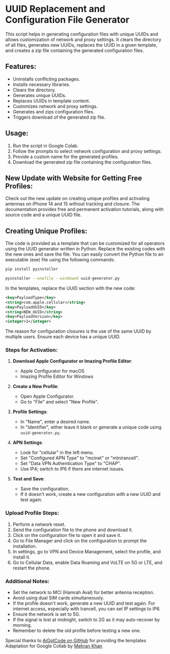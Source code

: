 
# UUID Replacement and Configuration File Generator

This script helps in generating configuration files with unique UUIDs and allows customization of network and proxy settings. It clears the directory of all files, generates new UUIDs, replaces the UUID in a given template, and creates a zip file containing the generated configuration files.

## Features:
- Uninstalls conflicting packages.
- Installs necessary libraries.
- Clears the directory.
- Generates unique UUIDs.
- Replaces UUIDs in template content.
- Customizes network and proxy settings.
- Generates and zips configuration files.
- Triggers download of the generated zip file.

## Usage:
1. Run the script in Google Colab.
2. Follow the prompts to select network configuration and proxy settings.
3. Provide a custom name for the generated profiles.
4. Download the generated zip file containing the configuration files.

## New Update with Website for Getting Free Profiles:
Check out the new update on creating unique profiles and activating antennas on iPhone 14 and 15 without tracking and closure. The documentation provides free and permanent activation tutorials, along with source code and a unique UUID file.

## Creating Unique Profiles:
The code is provided as a template that can be customized for all operators using the UUID generator written in Python. Replace the existing codes with the new ones and save the file. You can easily convert the Python file to an executable (exe) file using the following commands:

```sh
pip install pyinstaller

pyinstaller --onefile --windowed uuid-generator.py
```

In the templates, replace the UUID section with the new code:

```xml
<key>PayloadType</key>
<string>com.apple.cellular</string>
<key>PayloadUUID</key>
<string>NEW_UUID</string>
<key>PayloadVersion</key>
<integer>1</integer>
```

The reason for configuration closures is the use of the same UUID by multiple users. Ensure each device has a unique UUID.

### Steps for Activation:
1. **Download Apple Configurator or Imazing Profile Editor**:
   - Apple Configurator for macOS
   - Imazing Profile Editor for Windows

2. **Create a New Profile**:
   - Open Apple Configurator.
   - Go to "File" and select "New Profile".

3. **Profile Settings**:
   - In "Name", enter a desired name.
   - In "Identifier", either leave it blank or generate a unique code using `uuid-generator.py`.

4. **APN Settings**:
   - Look for "cellular" in the left menu.
   - Set "Configured APN Type" to "mcinet" or "mtnirancell".
   - Set "Data VPN Authentication Type" to "CHAP".
   - Use IP4; switch to IP6 if there are internet issues.

5. **Test and Save**:
   - Save the configuration.
   - If it doesn't work, create a new configuration with a new UUID and test again.

### Upload Profile Steps:
1. Perform a network reset.
2. Send the configuration file to the phone and download it.
3. Click on the configuration file to open it and save it.
4. Go to File Manager and click on the configuration to prompt the installation.
5. In settings, go to VPN and Device Management, select the profile, and install it.
6. Go to Cellular Data, enable Data Roaming and VoLTE on 5G or LTE, and restart the phone.

### Additional Notes:
- Set the network to MCI (Hamrah Aval) for better antenna reception.
- Avoid using dual SIM cards simultaneously.
- If the profile doesn't work, generate a new UUID and test again. For internet access, especially with Irancell, you can set IP settings to IP6.
- Ensure the network is set to 5G.
- If the signal is lost at midnight, switch to 2G as it may auto-recover by morning.
- Remember to delete the old profile before testing a new one.

Special thanks to [AiGptCode on GitHub](https://github.com/AiGptCode/Iphone-14-15-IRAN-Anten) for providing the templates
Adaptation for Google Collab by [Mehran Khan](https://github.com/TheMehranKhan)
